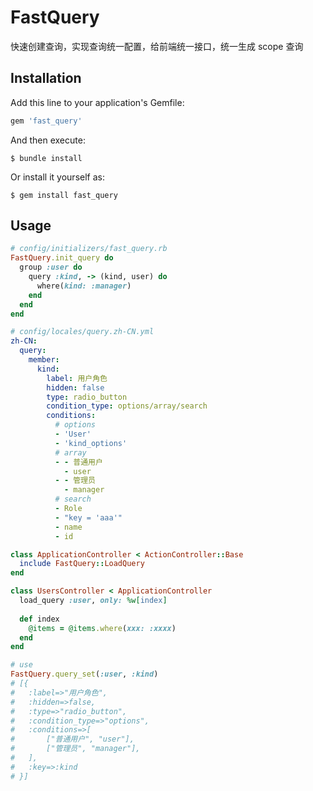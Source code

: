 # FastQuery

快速创建查询，实现查询统一配置，给前端统一接口，统一生成 scope 查询

## Installation

Add this line to your application's Gemfile:

```ruby
gem 'fast_query'
```

And then execute:

    $ bundle install

Or install it yourself as:

    $ gem install fast_query

## Usage

```ruby
# config/initializers/fast_query.rb
FastQuery.init_query do
  group :user do
    query :kind, -> (kind, user) do
      where(kind: :manager)
    end
  end
end
```

```yaml
# config/locales/query.zh-CN.yml
zh-CN:
  query:
    member:
      kind:
        label: 用户角色
        hidden: false
        type: radio_button
        condition_type: options/array/search
        conditions:
          # options
          - 'User'
          - 'kind_options'
          # array
          - - 普通用户
            - user
          - - 管理员
            - manager
          # search
          - Role
          - "key = 'aaa'"
          - name
          - id
```

```ruby
class ApplicationController < ActionController::Base
  include FastQuery::LoadQuery
end
```

```ruby
class UsersController < ApplicationController
  load_query :user, only: %w[index]
  
  def index
    @items = @items.where(xxx: :xxxx)
  end
end
```

```ruby
# use
FastQuery.query_set(:user, :kind)
# [{
#   :label=>"用户角色",
#   :hidden=>false,
#   :type=>"radio_button",
#   :condition_type=>"options",
#   :conditions=>[
#       ["普通用户", "user"],
#       ["管理员", "manager"],
#   ],
#   :key=>:kind
# }]
```
